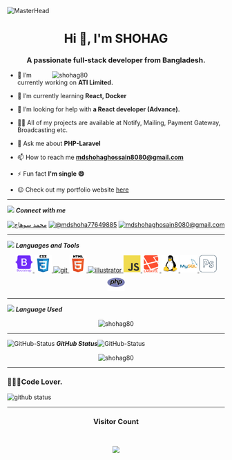 ![MasterHead](https://user-images.githubusercontent.com/74038190/241765440-80728820-e06b-4f96-9c9e-9df46f0cc0a5.gif)
<h1 align="center">Hi 👋, I'm SHOHAG</h1>
<h3 align="center">A passionate full-stack developer from Bangladesh.</h3>
<img align="right" width="400" src="https://cdn.dribbble.com/users/1162077/screenshots/3848914/programmer.gif" alt="shohag80" />


- 🔭 I’m currently working on **ATI Limited.**

- 🌱 I’m currently learning **React, Docker**

- 🤝 I’m looking for help with **a React developer (Advance).**

- 👨‍💻 All of my projects are available at Notify, Mailing, Payment Gateway, Broadcasting etc.

- 💬 Ask me about **PHP-Laravel**

- 📫 How to reach me **mdshohaghossain8080@gmail.com**

- ⚡ Fun fact **I'm single 😄**
  
- 😉 Check out my portfolio website [here]()  

<hr/>

<img src="https://media.giphy.com/media/ObNTw8Uzwy6KQ/giphy.gif" width="30px">&nbsp;***Connect with me***
<p align="center">
<a href="https://fb.com/محمد سوهاج" target="blank"><img align="center" src="https://raw.githubusercontent.com/rahuldkjain/github-profile-readme-generator/master/src/images/icons/Social/facebook.svg" alt="محمد سوهاج" height="30" width="40" /></a>
<a href="https://twitter.com/@mdshoha77649885" target="blank"><img align="center" src="https://raw.githubusercontent.com/rahuldkjain/github-profile-readme-generator/master/src/images/icons/Social/twitter.svg" alt="@mdshoha77649885" height="30" width="40" /></a>
<a href="https://linkedin.com/in/mdshohaghosain8080@gmail.com" target="blank"><img align="center" src="https://raw.githubusercontent.com/rahuldkjain/github-profile-readme-generator/master/src/images/icons/Social/linked-in-alt.svg" alt="mdshohaghosain8080@gmail.com" height="30" width="40" /></a>
</p>

<hr/>

<img src="https://media.giphy.com/media/ObNTw8Uzwy6KQ/giphy.gif" width="30px">&nbsp;***Languages and Tools***
<p align="center"> <a href="https://getbootstrap.com" target="_blank" rel="noreferrer"> <img src="https://raw.githubusercontent.com/devicons/devicon/master/icons/bootstrap/bootstrap-plain-wordmark.svg" alt="bootstrap" width="40" height="40"/> </a> <a href="https://www.w3schools.com/css/" target="_blank" rel="noreferrer"> <img src="https://raw.githubusercontent.com/devicons/devicon/master/icons/css3/css3-original-wordmark.svg" alt="css3" width="40" height="40"/> </a> <a href="https://git-scm.com/" target="_blank" rel="noreferrer"> <img src="https://www.vectorlogo.zone/logos/git-scm/git-scm-icon.svg" alt="git" width="40" height="40"/> </a> <a href="https://www.w3.org/html/" target="_blank" rel="noreferrer"> <img src="https://raw.githubusercontent.com/devicons/devicon/master/icons/html5/html5-original-wordmark.svg" alt="html5" width="40" height="40"/> </a> <a href="https://www.adobe.com/in/products/illustrator.html" target="_blank" rel="noreferrer"> <img src="https://www.vectorlogo.zone/logos/adobe_illustrator/adobe_illustrator-icon.svg" alt="illustrator" width="40" height="40"/> </a> <a href="https://developer.mozilla.org/en-US/docs/Web/JavaScript" target="_blank" rel="noreferrer"> <img src="https://raw.githubusercontent.com/devicons/devicon/master/icons/javascript/javascript-original.svg" alt="javascript" width="40" height="40"/> </a> <a href="https://laravel.com/" target="_blank" rel="noreferrer"> <img src="https://raw.githubusercontent.com/devicons/devicon/master/icons/laravel/laravel-plain-wordmark.svg" alt="laravel" width="40" height="40"/> </a> <a href="https://www.linux.org/" target="_blank" rel="noreferrer"> <img src="https://raw.githubusercontent.com/devicons/devicon/master/icons/linux/linux-original.svg" alt="linux" width="40" height="40"/> </a> <a href="https://www.mysql.com/" target="_blank" rel="noreferrer"> <img src="https://raw.githubusercontent.com/devicons/devicon/master/icons/mysql/mysql-original-wordmark.svg" alt="mysql" width="40" height="40"/> </a> <a href="https://www.photoshop.com/en" target="_blank" rel="noreferrer"> <img src="https://raw.githubusercontent.com/devicons/devicon/master/icons/photoshop/photoshop-line.svg" alt="photoshop" width="40" height="40"/> </a> <a href="https://www.php.net" target="_blank" rel="noreferrer"> <img src="https://raw.githubusercontent.com/devicons/devicon/master/icons/php/php-original.svg" alt="php" width="40" height="40"/> </a> </p>

<hr/>

<img src="https://media.giphy.com/media/ObNTw8Uzwy6KQ/giphy.gif" width="30px">&nbsp;***Language Used***
<p align="center"><img align="center" src="https://github-readme-stats.vercel.app/api/top-langs?username=shohag80&show_icons=true&locale=en&layout=compact" alt="shohag80" /></p>

<hr/>

<img src="https://media.giphy.com/media/8UHRm5oY4k4FDxq5QG/giphy.gif" width="30px" alt="GitHub-Status"/>&nbsp;<i><b>GitHub Status</b></i><img src="https://media.giphy.com/media/8UHRm5oY4k4FDxq5QG/giphy.gif" width="30px" alt="GitHub-Status"/></p>
</p>
<p align="center"><img align="center" width="40%" src="https://github-readme-streak-stats.herokuapp.com/?user=shohag80&" alt="shohag80" /></p>

<hr/>

### 👨🏻‍💻Code Lover.

![github status](https://github-readme-stats.vercel.app/api?username=shohag80&count_private=true)

<hr/>

<h3 align="center">Visitor Count</h3>
<br/>
<p align="center"> 
<a href="https://github.com/shohag80"><img src="https://profile-counter.glitch.me/shohag80/count.svg" style="height:auto; width:300px;"/></a><br/>
<br/>

